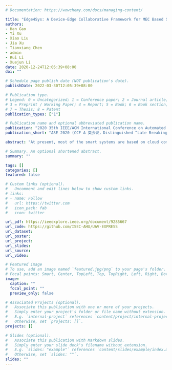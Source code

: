 ```yaml
---
# Documentation: https://wowchemy.com/docs/managing-content/

title: "Edge4Sys: A Device-Edge Collaborative Framework for MEC Based Smart Systems"
authors:
- Han Gao
- Yi Xu
- Xiao Liu
- Jia Xu
- Tianxiang Chen
- admin
- Rui Li
- Xuejun Li
date: 2020-12-24T12:05:39+08:00
doi: ""

# Schedule page publish date (NOT publication's date).
publishDate: 2022-03-30T12:05:39+08:00

# Publication type.
# Legend: 0 = Uncategorized; 1 = Conference paper; 2 = Journal article;
# 3 = Preprint / Working Paper; 4 = Report; 5 = Book; 6 = Book section;
# 7 = Thesis; 8 = Patent
publication_types: ["1"]

# Publication name and optional abbreviated publication name.
publication: "2020 35th IEEE/ACM International Conference on Automated Software Engineering (ASE)"
publication_short: "ASE 2020 (CCF A 类会议，Distinguished “Late Breaking Result Paper” Award)"

abstract: "At present, most of the smart systems are based on cloud computing, and massive data generated at the smart end device will need to be transferred to the cloud where AI models are deployed. Therefore, a big challenge for smart system engineers is that cloud based smart systems often face issues such as network congestion and high latency. In recent years, mobile edge computing (MEC) is becoming a promising solution which supports computation-intensive tasks such as deep learning through computation offloading to the servers located at the local network edge. To take full advantage of MEC, an effective collaboration between the end device and the edge server is essential. In this paper, as an initial investigation, we propose Edge4Sys, a Device-Edge Collaborative Framework for MEC based Smart System. Specifically, we employ the deep learning based user identification process in a MEC-based UAV (Unmanned Aerial Vehicle) delivery system as a case study to demonstrate the effectiveness of the proposed framework which can significantly reduce the network traffic and the response time."

# Summary. An optional shortened abstract.
summary: ""

tags: []
categories: []
featured: false

# Custom links (optional).
#   Uncomment and edit lines below to show custom links.
# links:
# - name: Follow
#   url: https://twitter.com
#   icon_pack: fab
#   icon: twitter

url_pdf: https://ieeexplore.ieee.org/document/9285667
url_code: https://github.com/ISEC-AHU/UAV-EXPRESS
url_dataset:
url_poster:
url_project:
url_slides:
url_source:
url_video:

# Featured image
# To use, add an image named `featured.jpg/png` to your page's folder. 
# Focal points: Smart, Center, TopLeft, Top, TopRight, Left, Right, BottomLeft, Bottom, BottomRight.
image:
  caption: ""
  focal_point: ""
  preview_only: false

# Associated Projects (optional).
#   Associate this publication with one or more of your projects.
#   Simply enter your project's folder or file name without extension.
#   E.g. `internal-project` references `content/project/internal-project/index.md`.
#   Otherwise, set `projects: []`.
projects: []

# Slides (optional).
#   Associate this publication with Markdown slides.
#   Simply enter your slide deck's filename without extension.
#   E.g. `slides: "example"` references `content/slides/example/index.md`.
#   Otherwise, set `slides: ""`.
slides: ""
---
```

